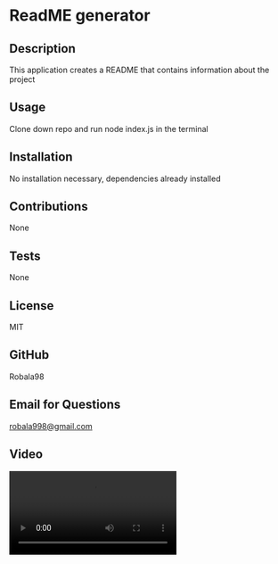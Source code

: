 # ReadME generator

  ## Description 
  
  This application creates a README that contains information about the project
  
  ## Usage

  Clone down repo and run node index.js in the terminal

  ## Installation

  No installation necessary, dependencies already installed

  ## Contributions

  None

  ## Tests

  None

  ## License

  MIT

  ## GitHub

  Robala98

  ## Email for Questions

  robala998@gmail.com
  
  ## Video
  
  ![link](/Users/robala/Documents/bootcamp/homework/readme-generator/readmegenerator.mov)

